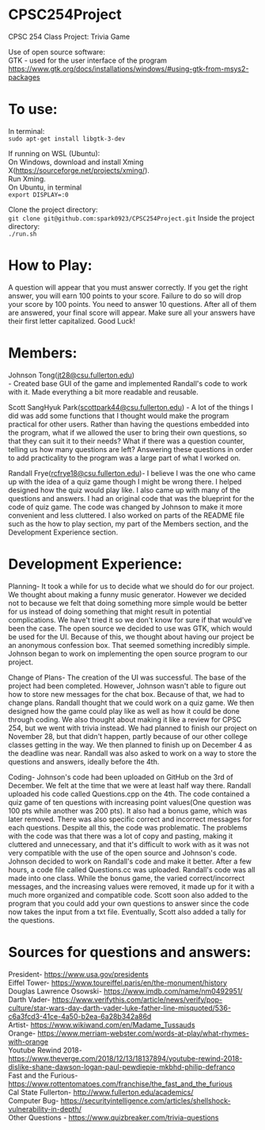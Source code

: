 # CPSC254Project
CPSC 254 Class Project: Trivia Game

Use of open source software: <br/>
GTK - used for the user interface of the program <br/>
https://www.gtk.org/docs/installations/windows/#using-gtk-from-msys2-packages

# To use:
In terminal: <br/>
```sudo apt-get install libgtk-3-dev```<br/>

If running on WSL (Ubuntu):<br/>
On Windows, download and install Xming X(https://sourceforge.net/projects/xming/).<br/>
Run Xming.<br/>
On Ubuntu, in terminal<br/>
```export DISPLAY=:0```<br/>

Clone the project directory: <br/>
```git clone git@github.com:spark0923/CPSC254Project.git```
Inside the project directory: <br/>
```./run.sh```


# How to Play:
A question will appear that you must answer correctly. If you get the right answer, you will earn 100 points to your score. Failure to do so will drop your score by 100 points. 
You need to answer 10 questions. After all of them are answered, your final score will appear. Make sure all your answers have their first letter capitalized.
Good Luck!

# Members:
Johnson Tong(jt28@csu.fullerton.edu) <br/> - Created base GUI of the game and implemented Randall's code to work with it. Made everything a bit more readable and reusable.

Scott SangHyuk Park(scottpark44@csu.fullerton.edu) - A lot of the things I did was add some functions that I thought would make the program practical for other users. Rather than having the questions embedded into the program, what if we allowed the user to bring their own questions, so that they can suit it to their needs? What if there was a question counter, telling us how many questions are left? Answering these questions in order to add practicality to the program was a large part of what I worked on.<br/>

Randall Frye(rcfrye18@csu.fullerton.edu)- I believe I was the one who came up with the idea of a quiz game though I might be wrong there. I helped designed how the quiz would play like. I also came up with many of the questions and answers. I had an original code that was the blueprint for the code of quiz game. The code was changed by Johnson to make it more convenient and less cluttered. I also worked on parts of the README file such as the how to play section, my part of the Members section, and the Development Experience section. <br/>


# Development Experience:
Planning- It took a while for us to decide what we should do for our project. We thought about making a funny music generator. However we decided not to because we felt that doing something more simple would be better for us instead of doing something that might result in potential complications. We have't tried it so we don't know for sure if that would've been the case. The open source we decided to use was GTK, which would be used for the UI. Because of this, we thought about having our project be an anonymous confession box. That seemed something incredibly simple. Johnson began to work on implementing the open source program to our project. <br/>

Change of Plans- 
The creation of the UI was successful. The base of the project had been completed. However, Johnson wasn't able to figure out how to store new messages for the chat box. Because of that, we had to change plans. Randall thought that we could work on a quiz game. We then designed how the game could play like as well as how it could be done through coding. We also thought about making it like a review for CPSC 254, but we went with trivia instead. We had planned to finish our project on November 28, but that didn't happen, partly because of our other college classes getting in the way. We then planned to finish up on December 4 as the deadline was near. Randall was also asked to work on a way to store the questions and answers, ideally before the 4th. <br/>

Coding-
Johnson's code had been uploaded on GitHub on the 3rd of December. We felt at the time that we were at least half way there. Randall uploaded his code called Questions.cpp on the 4th. The code contained a quiz game of ten questions with increasing point values(One question was 100 pts while another was 200 pts). It also had a bonus game, which was later removed. There was also specific correct and incorrect messages for each questions. Despite all this, the code was problematic. The problems with the code was that there was a lot of copy and pasting, making it cluttered and unnecessary, and that it's difficult to work with as it was not very compatible with the use of the open source and Johnson's code. Johnson decided to work on Randall's code and make it better. After a few hours, a code file called Questions.cc was uploaded. Randall's code was all made into one class. While the bonus game, the varied correct/incorrect messages, and the increasing values were removed, it made up for it with a much more organized and compatible code. Scott soon also added to the program that you could add your own questions to answer since the code now takes the input from a txt file. Eventually, Scott also added a tally for the questions. <br/>


# Sources for questions and answers:
President- https://www.usa.gov/presidents <br/>
Eiffel Tower- https://www.toureiffel.paris/en/the-monument/history <br/>
Douglas Lawrence Osowski- https://www.imdb.com/name/nm0492951/ <br/>
Darth Vader- https://www.verifythis.com/article/news/verify/pop-culture/star-wars-day-darth-vader-luke-father-line-misquoted/536-c6a3fcd3-41ce-4a50-b2ea-6a28b342a86d <br/>
Artist- https://www.wikiwand.com/en/Madame_Tussauds <br/>
Orange- https://www.merriam-webster.com/words-at-play/what-rhymes-with-orange <br/>
Youtube Rewind 2018- https://www.theverge.com/2018/12/13/18137894/youtube-rewind-2018-dislike-shane-dawson-logan-paul-pewdiepie-mkbhd-philip-defranco <br/>
Fast and the Furious- https://www.rottentomatoes.com/franchise/the_fast_and_the_furious <br/>
Cal State Fullerton- http://www.fullerton.edu/academics/ <br/>
Computer Bug- https://securityintelligence.com/articles/shellshock-vulnerability-in-depth/ <br/>
Other Questions - https://www.quizbreaker.com/trivia-questions <br/>







